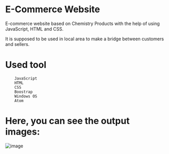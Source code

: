 # E-Commerce Website

E-commerce website based on Chemistry Products with the help of using JavaScript, HTML and CSS.

It is supposed to be used in local area to make a bridge between customers and sellers.

# Used tool
        JavaScript
        HTML
        CSS
        Boostrap
        Windows OS
        Atom
 # Here, you can see the output images:
 
 ![image](https://user-images.githubusercontent.com/51124469/60812164-d4ac3780-a1cb-11e9-92da-19e0386b448c.png)


